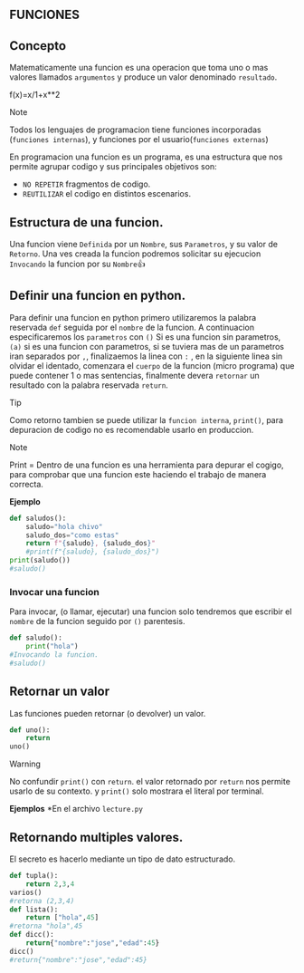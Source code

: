 ## FUNCIONES

## Concepto

Matematicamente una funcion es una operacion que toma uno o mas valores llamados `argumentos` y produce un valor
denominado `resultado`. 

f(x)=x/1+x**2

> [!NOTE]
> Todos los lenguajes de programacion tiene funciones incorporadas (`funciones internas`), y funciones por el usuario(`funciones externas`)

En programacion una funcion es un programa, es una estructura que nos permite agrupar codigo y sus principales objetivos son:

- `NO REPETIR` fragmentos de codigo.
- `REUTILIZAR` el codigo en distintos escenarios.

## Estructura de una funcion.

Una funcion viene `Definida` por un `Nombre`, sus `Parametros`, y su valor de `Retorno`.
Una ves creada la funcion podremos solicitar su ejecucion `Invocando` la funcion por su `Nombre`👍

## Definir una funcion en python.

Para definir una funcion en python primero utilizaremos la palabra reservada `def` seguida por el `nombre` de la funcion. A continuacion especificaremos los `parametros` con `()` Si es una funcion sin parametros, `(a)` si es una funcion con parametros, si se tuviera mas de un parametros iran separados por `,`, finalizaemos la linea con `:` , en la siguiente linea sin olvidar el identado, comenzara el `cuerpo` de la funcion (micro programa) que puede contener 1 o mas sentencias, finalmente devera `retornar` un resultado con la palabra reservada `return`.

> [!TIP]
> Como retorno tambien se puede utilizar la `funcion interna`, `print()`, para depuracion de codigo no es recomendable usarlo en produccion.


>[!NOTE]
>Print = Dentro de una funcion es una herramienta para depurar el cogigo, para comprobar que una funcion este haciendo el trabajo de manera correcta.

**Ejemplo**
```python
def saludos():
    saludo="hola chivo"
    saludo_dos="como estas"
    return f"{saludo}, {saludo_dos}"
    #print(f"{saludo}, {saludo_dos}")
print(saludo())
#saludo()
```

### Invocar una funcion
Para invocar, (o llamar, ejecutar) una funcion solo tendremos que escribir el `nombre` de la funcion seguido por `()` parentesis.

```python
def saludo():
    print("hola")
#Invocando la funcion.
#saludo()
```

## Retornar un valor
Las funciones pueden retornar (o devolver) un valor.
```python
def uno():
    return
uno()
```

>[!WARNING]
> No confundir `print()` con `return`. el valor retornado por `return` nos permite usarlo de su contexto. y `print()` solo mostrara el literal por terminal.

**Ejemplos**
*En el archivo `lecture.py`

## Retornando multiples valores.
El secreto es hacerlo mediante un tipo de dato estructurado.
```python
def tupla():
    return 2,3,4
varios()
#retorna (2,3,4)
def lista():
    return ["hola",45]
#retorna "hola",45
def dicc():
    return{"nombre":"jose","edad":45}
dicc()
#return{"nombre":"jose","edad":45}
```